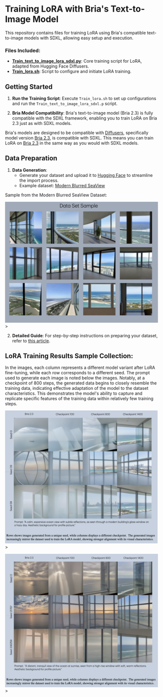 
# Training LoRA with Bria's Text-to-Image Model

This repository contains files for training LoRA using Bria's compatible text-to-image models with SDXL, allowing easy setup and execution.

### Files Included:
- **[Train_text_to_image_lora_sdxl.py](https://github.com/Efrat-Taig/training-lora/blob/main/train_text_to_image_lora_sdxl.py)**: Core training script for LoRA, adapted from Hugging Face Diffusers.
- **[Train_lora.sh](https://github.com/Efrat-Taig/training-lora/blob/main/train_lora.sh)**: Script to configure and initiate LoRA training.

## Getting Started

1. **Run the Training Script**:
   Execute `Train_lora.sh` to set up configurations and run the `Train_text_to_image_lora_sdxl.p` script.

2. **Bria Model Compatibility**:
   Bria's text-to-image model (Bria 2.3) is fully compatible with the SDXL framework, enabling you to train LoRA on Bria 2.3 just as with SDXL models.


 Bria's models are designed to be compatible with [Diffusers](https://github.com/huggingface/diffusers/tree/main), specifically model version [Bria 2.3](https://huggingface.co/briaai/BRIA-2.3), is compatible with SDXL. This means you can train LoRA on  [Bria 2.3](https://huggingface.co/briaai/BRIA-2.3) in the same way as you would with SDXL models.

## Data Preparation

1. **Data Generation**:
   - Generate your dataset and upload it to [Hugging Face](https://huggingface.co/) to streamline the import process.
   - Example dataset: [Modern Blurred SeaView](https://huggingface.co/datasets/Negev900/Modern_Blurred_SeaView)

Sample from the Modern Blurred SeaView Dataset:

<img src="https://github.com/Efrat-Taig/training-lora/blob/main/Data_set_sample.png" width="600">>


2. **Detailed Guide**:
   For step-by-step instructions on preparing your dataset, refer to [this article](link-to-article).

## LoRA Training Results Sample Collection:
In the images, each column represents a different model variant after LoRA fine-tuning, while each row corresponds to a different seed. The prompt used to generate each image is noted below the images. Notably,
at a checkpoint of 800 steps, the generated data begins to closely resemble the training data, indicating effective adaptation of the model to the dataset characteristics. This demonstrates the model's ability to capture and replicate specific features of the training data within relatively few training steps.


<img src="https://github.com/Efrat-Taig/training-lora/blob/main/lora_res_3.png" width="600">>

<img src="https://github.com/Efrat-Taig/training-lora/blob/main/lora_res_1.png" width="600">>


